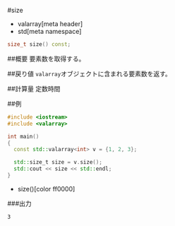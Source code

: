 #size
* valarray[meta header]
* std[meta namespace]

```cpp
size_t size() const;
```

##概要
要素数を取得する。


##戻り値
`valarray`オブジェクトに含まれる要素数を返す。


##計算量
定数時間


##例
```cpp
#include <iostream>
#include <valarray>

int main()
{
  const std::valarray<int> v = {1, 2, 3};

  std::size_t size = v.size();
  std::cout << size << std::endl;
}
```
* size()[color ff0000]

###出力
```
3
```


